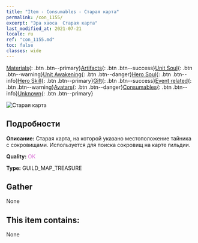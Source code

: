 ```yaml
---
title: "Item - Consumables - Старая карта"
permalink: /con_1155/
excerpt: "Эра хаоса  Старая карта"
last_modified_at: 2021-07-21
locale: ru
ref: "con_1155.md"
toc: false
classes: wide
---
```

 [Materials](/ItemsRU/){: .btn .btn--primary}[Artifacts](/ItemsRU/Artifacts/){: .btn .btn--success}[Unit Soul](/ItemsRU/UnitSoul/){: .btn .btn--warning}[Unit Awakening](/ItemsRU/UnitAwakening/){: .btn .btn--danger}[Hero Soul](/ItemsRU/HeroSoul/){: .btn .btn--info}[Hero Skill](/ItemsRU/HeroSkill/){: .btn .btn--primary}[Gift](/ItemsRU/Gift/){: .btn .btn--success}[Event related](/ItemsRU/Events/){: .btn .btn--warning}[Avatars](/ItemsRU/Avatars/){: .btn .btn--danger}[Consumables](/ItemsRU/Consumables/){: .btn .btn--info}[Unknown](/ItemsRU/Unknown/){: .btn .btn--primary}

 ![Старая карта](/images/t/i_810101.png)

## Подробности
 **Описание:** Старая карта, на которой указано местоположение тайника с сокровищами. Используется для поиска сокровищ на карте гильдии.

 **Quality:** <span style="color: #DA70D6">OK</span>

 **Type:** GUILD_MAP_TREASURE

## Gather

  None

## This item contains:

  None


